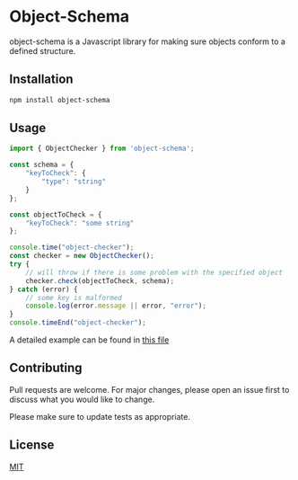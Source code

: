 # Object-Schema

object-schema is a Javascript library for making sure objects conform to a defined structure.

## Installation
```bash
npm install object-schema
```

## Usage
```javascript
import { ObjectChecker } from 'object-schema';

const schema = {
    "keyToCheck": {
        "type": "string"
    }
};

const objectToCheck = {
    "keyToCheck": "some string"
};

console.time("object-checker");
const checker = new ObjectChecker();
try {
    // will throw if there is some problem with the specified object
    checker.check(objectToCheck, schema);
} catch (error) {
    // some key is malformed
    console.log(error.message || error, "error");
}
console.timeEnd("object-checker");
```

A detailed example can be found in [this file](./examples/sample.js)

## Contributing
Pull requests are welcome. For major changes, please open an issue first to discuss what you would like to change.

Please make sure to update tests as appropriate.

## License
[MIT](https://choosealicense.com/licenses/mit/)